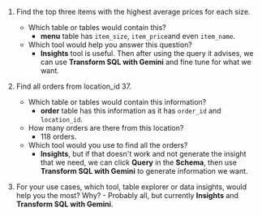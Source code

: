 1.  Find the top three items with the highest average prices for each size.
    -   Which table or tables would contain this?
	   	- **menu** table has `item_size`, `item_price`and even `item_name`.
    -   Which tool would help you answer this question?
		- **Insights** tool is useful. Then after using the query it advises, we can use **Transform SQL with Gemini** and fine tune for what we want.
		
2.  Find all orders from location_id 37.
	-   Which table or tables would contain this information?
		- **order** table has this information as it has `order_id` and `location_id`.
    -   How many orders are there from this location?
	    - 118 orders.
    -   Which tool would you use to find all the orders?
	    - **Insights**, but if that doesn't work and not generate the insight that we need, we can click **Query** in the **Schema**, then use **Transform SQL with Gemini** to generate information we want.

3.  For your use cases, which tool, table explorer or data insights, would help you the most? Why?
		-	Probably all, but currently **Insights** and **Transform SQL with Gemini**.
